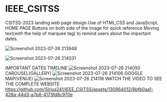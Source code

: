 # IEEE_CSITSS
CSITSS-2023 landing web page design.Use of HTML,CSS and JavaScript.
HOME PAGE
Buttons on both side of the image for quick reference
Moving text(with the help of marquee tag) to remind users about the important dates.




![Screenshot 2023-07-26 213948](https://github.com/Sirius241/IEEE_CSITSS/assets/130964012/07fdb250-33be-4c88-bfda-febaa377ea07)

![Screenshot 2023-07-26 214031](https://github.com/Sirius241/IEEE_CSITSS/assets/130964012/d4915cdb-92c6-4d39-994c-132f07a8228b)

IMPORTANT DATES TIMELINE
![Screenshot 2023-07-26 214050](https://github.com/Sirius241/IEEE_CSITSS/assets/130964012/61b09611-c073-4d06-ac26-f0cabe9f38fb)
CAROUSEL(GALLERY)
![Screenshot 2023-07-26 214106](https://github.com/Sirius241/IEEE_CSITSS/assets/130964012/9e07ecc7-bf67-4b27-a533-1b2a521956db)
GOOGLE MAP(VENUE)
![Screenshot 2023-07-26 214118](https://github.com/Sirius241/IEEE_CSITSS/assets/130964012/46d05b48-f716-4019-9126-11a62082ed6d)
WATCH THE VIDEO TO SEE THE COMPLETE WEBSITE
https://github.com/Sirius241/IEEE_CSITSS/assets/130964012/8bfb0aa1-428a-44d3-a7b8-4173fd8c970e


